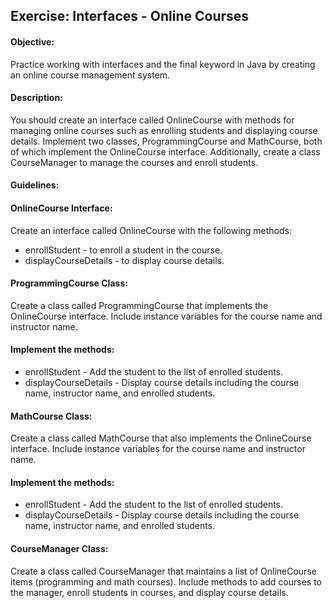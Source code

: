 ## Exercise: Interfaces - Online Courses

#### Objective:

Practice working with interfaces and the final keyword in Java by creating an online course management system.

#### Description:

You should create an interface called OnlineCourse with methods for managing online courses such as enrolling students and displaying course details. Implement two classes, ProgrammingCourse and MathCourse, both of which implement the OnlineCourse interface. Additionally, create a class CourseManager to manage the courses and enroll students.

#### Guidelines:

#### OnlineCourse Interface:

Create an interface called OnlineCourse with the following methods:

- enrollStudent - to enroll a student in the course.
- displayCourseDetails - to display course details.

#### ProgrammingCourse Class:

Create a class called ProgrammingCourse that implements the OnlineCourse interface.
Include instance variables for the course name and instructor name.

#### Implement the methods:

- enrollStudent - Add the student to the list of enrolled students.
- displayCourseDetails - Display course details including the course name, instructor name, and enrolled students.

#### MathCourse Class:

Create a class called MathCourse that also implements the OnlineCourse interface.
Include instance variables for the course name and instructor name.

#### Implement the methods:

- enrollStudent - Add the student to the list of enrolled students.
- displayCourseDetails - Display course details including the course name, instructor name, and enrolled students.

#### CourseManager Class:

Create a class called CourseManager that maintains a list of OnlineCourse items (programming and math courses).
Include methods to add courses to the manager, enroll students in courses, and display course details.
